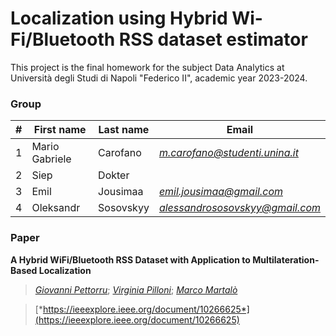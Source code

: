 # Localization using Hybrid Wi-Fi/Bluetooth RSS dataset estimator
This project is the final homework for the subject Data Analytics at Università degli Studi di Napoli "Federico II", academic year 2023-2024.

### Group

| # | First name | Last name | Email |
| --- | --- | --- | --- |
| 1 | Mario Gabriele | Carofano | [*m.carofano@studenti.unina.it*](mailto:m.carofano@studenti.unina.it) |
| 2 | Siep | Dokter |  |
| 3 | Emil | Jousimaa | [*emil.jousimaa@gmail.com*](mailto:emil.jousimaa@gmail.com) |
| 4 | Oleksandr | Sosovskyy | [*alessandrososovskyy@gmail.com*](mailto:alessandrososovskyy@gmail.com) |

### Paper
**A Hybrid WiFi/Bluetooth RSS Dataset with Application to Multilateration-Based Localization**
> [*Giovanni Pettorru*](https://ieeexplore.ieee.org/author/37088581795); [*Virginia Pilloni*](https://ieeexplore.ieee.org/author/38234630200); [*Marco Martalò*](https://ieeexplore.ieee.org/author/37089271182)
>

> [*https://ieeexplore.ieee.org/document/10266625*](https://ieeexplore.ieee.org/document/10266625)
>
